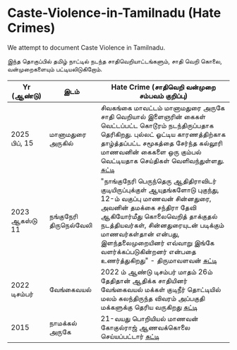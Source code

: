 # Caste-Violence-in-Tamilnadu (Hate Crimes)
We attempt to document Caste Violence in Tamilnadu.

இந்த தொகுப்பில் தமிழ் நாட்டில் நடந்த சாதிவெறியாட்டங்களும், சாதி வெறி கொலை, வன்முறைகளையும் பட்டியலிடுகிறோம்.

| Yr (ஆண்டு)| இடம்          |   Hate Crime (சாதிவெறி வன்முறை சம்பவம் குறிப்பு)                    |
|-----------|--------------|---------------------------------------------------------------|
|   2025  பிப், 15   | மானாமதுரை அருகில்   | சிவகங்கை மாவட்டம் மானாமதுரை அருகே சாதி வெறியால் இளைஞரின் கைகள் வெட்டப்பட்ட கொடூரம் நடந்திருப்பதாக தெரிகிறது. புல்லட் ஓட்டிய காரணத்திற்காக  தாழ்த்தப்பட்ட சமூகத்தை சேர்ந்த கல்லூரி மாணவனின் கைகளை ஒரு கும்பல் வெட்டியதாக செய்திகள் வெளிவந்துள்ளது.  [சுட்டி](https://www.dinakaran.com/sivaganga-casteism-youth-hands-cutting)  |
|  2023 ஆகஸ்டு 11| நங்குநேரி திருநெல்வேலி | "நாங்குநேரி பெருந்தெரு ஆதிதிராவிடர் குடியிருப்புக்குள் ஆயுதங்களோடு புகுந்து, 12-ம் வகுப்பு மாணவன் சின்னதுரை, அவனின் தமக்கை சந்திரா தேவி ஆகியோர்மீது கொலைவெறித் தாக்குதல் நடத்தியவர்கள், சின்னதுரையுடன் படிக்கும் மாணவர்கள்தான் என்பது, இளந்தலைமுறையினர் எவ்வாறு இங்கே வளர்க்கப்படுகின்றனர் என்பதை உணர்த்துகிறது" - திருமாவளவன் [சுட்டி](https://www.vikatan.com/government-and-politics/vck-leader-thol-thirumavalavan-condemned-nanguneri-cast-issue)
|  2022 டிசம்பர் |   வேங்கைவயல் | 2022 ம் ஆண்டு டிசம்பர் மாதம் 26ம் தேதிதான் ஆதிக்க சாதியினர் வேங்கைவயல் மக்கள் குடிநீர் தொட்டியில் மலம் கலந்திருந்த விவரம் அப்பகுதி மக்களுக்கு தெரிய வருகிறது [சுட்டி](https://senthalam.com/1242) |
|  2015     | நாமக்கல் அருகே |  21-வயது  பொறியியல் மாணவன் கோகுல்ராஜ் ஆணவக்கொலை செய்யப்பட்டார் [சுட்டி](https://www.thehindu.com/news/national/tamil-nadu/explained-what-is-the-dalit-youth-gokulraj-murder-case-in-tn-namakkal-all-about/article66922944.ece) | 

